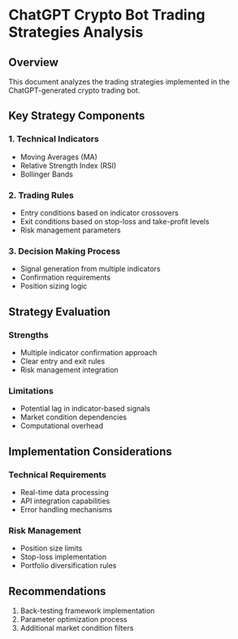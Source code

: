 # ChatGPT Crypto Bot Trading Strategies Analysis

## Overview
This document analyzes the trading strategies implemented in the ChatGPT-generated crypto trading bot.

## Key Strategy Components

### 1. Technical Indicators
- Moving Averages (MA)
- Relative Strength Index (RSI)
- Bollinger Bands

### 2. Trading Rules
- Entry conditions based on indicator crossovers
- Exit conditions based on stop-loss and take-profit levels
- Risk management parameters

### 3. Decision Making Process
- Signal generation from multiple indicators
- Confirmation requirements
- Position sizing logic

## Strategy Evaluation

### Strengths
- Multiple indicator confirmation approach
- Clear entry and exit rules
- Risk management integration

### Limitations
- Potential lag in indicator-based signals
- Market condition dependencies
- Computational overhead

## Implementation Considerations

### Technical Requirements
- Real-time data processing
- API integration capabilities
- Error handling mechanisms

### Risk Management
- Position size limits
- Stop-loss implementation
- Portfolio diversification rules

## Recommendations
1. Back-testing framework implementation
2. Parameter optimization process
3. Additional market condition filters
